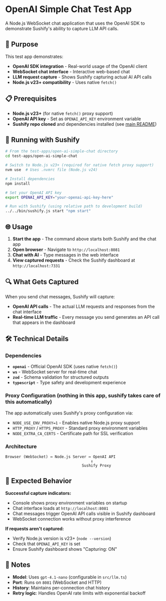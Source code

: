 # OpenAI Simple Chat Test App

A Node.js WebSocket chat application that uses the OpenAI SDK to demonstrate Sushify's ability to capture LLM API calls.

## 🎯 Purpose

This test app demonstrates:

- **OpenAI SDK integration** - Real-world usage of the OpenAI client
- **WebSocket chat interface** - Interactive web-based chat
- **LLM request capture** - Shows Sushify capturing actual AI API calls
- **Node.js v23+ compatibility** - Uses native `fetch()`

## 📋 Prerequisites

- **Node.js v23+** (for native `fetch()` proxy support)
- **OpenAI API key** - Set as `OPENAI_API_KEY` environment variable
- **Sushify repo cloned** and dependencies installed (see [main README](../../README.md))

## 🚀 Running with Sushify

```bash
# From the test-apps/open-ai-simple-chat directory
cd test-apps/open-ai-simple-chat

# Switch to Node.js v23+ (required for native fetch proxy support)
nvm use  # Uses .nvmrc file (Node.js v24)

# Install dependencies
npm install

# Set your OpenAI API key
export OPENAI_API_KEY="your-openai-api-key-here"

# Run with Sushify (using relative path to development build)
../../bin/sushify.js start "npm start"
```

## 🌐 Usage

1. **Start the app** - The command above starts both Sushify and the chat app
2. **Open browser** - Navigate to `http://localhost:8081`
3. **Chat with AI** - Type messages in the web interface
4. **View captured requests** - Check the Sushify dashboard at `http://localhost:7331`

## 🔍 What Gets Captured

When you send chat messages, Sushify will capture:

- **OpenAI API calls** - The actual LLM requests and responses from the chat interface
- **Real-time LLM traffic** - Every message you send generates an API call that appears in the dashboard

## 🛠️ Technical Details

### Dependencies

- **`openai`** - Official OpenAI SDK (uses native `fetch()`)
- **`ws`** - WebSocket server for real-time chat
- **`zod`** - Schema validation for structured outputs
- **`typescript`** - Type safety and development experience

### Proxy Configuration (nothing in this app, sushify takes care of this automatically)

The app automatically uses Sushify's proxy configuration via:

- `NODE_USE_ENV_PROXY=1` - Enables native Node.js proxy support
- `HTTP_PROXY` / `HTTPS_PROXY` - Standard proxy environment variables
- `NODE_EXTRA_CA_CERTS` - Certificate path for SSL verification

### Architecture

```
Browser (WebSocket) ↔ Node.js Server ↔ OpenAI API
                                      ↕
                                  Sushify Proxy
```

## 🧪 Expected Behavior

**Successful capture indicators:**

- Console shows proxy environment variables on startup
- Chat interface loads at `http://localhost:8081`
- Chat messages trigger OpenAI API calls visible in Sushify dashboard
- WebSocket connection works without proxy interference

**If requests aren't captured:**

- Verify Node.js version is v23+ (`node --version`)
- Check that `OPENAI_API_KEY` is set
- Ensure Sushify dashboard shows "Capturing: ON"

## 📝 Notes

- **Model**: Uses `gpt-4.1-nano` (configurable in `src/llm.ts`)
- **Port**: Runs on `8081` (WebSocket and HTTP)
- **History**: Maintains per-connection chat history
- **Retry logic**: Handles OpenAI rate limits with exponential backoff
